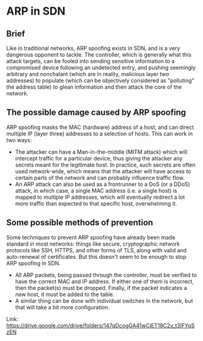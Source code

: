 # ARP in SDN

## Brief

Like in traditional networks, ARP spoofing exists in SDN, and is a very dangerous opponent to tackle. The controller, which is generally what this attack targets, can be fooled into sending sensitive information to a compromised device following an undetected entry, and pushing seemingly arbitrary and nonchalant (which are in reality, malicious layer two addresses) to populate (which can be objectively considered as "polluting" the address table) to glean information and then attack the core of the network.

## The possible damage caused by ARP spoofing

ARP spoofing masks the MAC (hardware) address of a host, and can direct multiple IP (layer three) addresses to a selection of hosts. This can work in two ways:
- The attacker can have a Man-in-the-middle (MITM attack) which will intercept traffic for a particular device, thus giving the attacker any secrets meant for the legitimate host. In practice, such secrets are often used network-wide, which means that the attacker will have access to certain parts of the network and can probably influence traffic flow.
- An ARP attack can also be used as a frontrunner to a DoS (or a DDoS) attack, in which case, a single MAC address (i.e. a single host) is mapped to multiple IP addresses, which will eventually redirect a lot more traffic than expected to that specific host, overwhelming it.

## Some possible methods of prevention

Some techniques to prevent ARP spoofing have already been made standard in most networks: things like secure, cryptographic network protocols like SSH, HTTPS, and other forms of TLS, along with valid and auto-renewal of certificates. But this doesn't seem to be enough to stop ARP spoofing in SDN.

- All ARP packets, being passed through the controller, must be verified to have the correct MAC and IP address. If either one of them is incorrect, then the packet(s) must be dropped. Finally, if the packet indicates a new host, it must be added to the table.
- A similar thing can be done with individual switches in the network, but that will take a bit more configuration.

Link: https://drive.google.com/drive/folders/147qDcogGA41wCjET18C2v_t3IFYqSzEN

